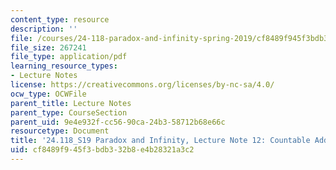 ```yaml
---
content_type: resource
description: ''
file: /courses/24-118-paradox-and-infinity-spring-2019/cf8489f945f3bdb332b8e4b28321a3c2_MIT24_118S19_LecNote12.pdf
file_size: 267241
file_type: application/pdf
learning_resource_types:
- Lecture Notes
license: https://creativecommons.org/licenses/by-nc-sa/4.0/
ocw_type: OCWFile
parent_title: Lecture Notes
parent_type: CourseSection
parent_uid: 9e4e932f-cc56-90ca-24b3-58712b68e66c
resourcetype: Document
title: '24.118_S19 Paradox and Infinity, Lecture Note 12: Countable Additivity'
uid: cf8489f9-45f3-bdb3-32b8-e4b28321a3c2
---
```

